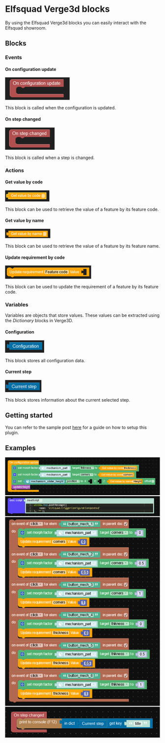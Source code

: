 # Elfsquad Verge3d blocks
By using the Elfsquad Verge3d blocks you can easily interact with the Elfsquad showroom.

## Blocks

### Events
#### On configuration update
![On configuration update block](assets/on_configuration_update.png)

This block is called when the configuration is updated.

#### On step changed
![On step changed block](assets/on_step_changed.png)

This block is called when a step is changed.

### Actions
#### Get value by code
![Get value by code block](assets/get_value_by_code.png)

This block can be used to retrieve the value of a feature by its feature code.

#### Get value by name
![Get value by name block](assets/get_value_by_name.png)

This block can be used to retrieve the value of a feature by its feature name.

#### Update requirement by code
![Update requirement by code block](assets/update_requirement_by_code.png)

This block can be used to update the requirement of a feature by its feature code.

### Variables

Variables are objects that store values. These values can be extracted using the *Dictionary* blocks in Verge3D.

#### Configuration
![Configuration variable](assets/configuration.png)

This block stores all configuration data.

#### Current step
![Current step variable](assets/current_step.png)

This block stores information about the current selected step.


## Getting started
You can refer to the sample post [here](https://docs.elfsquad.io/blog/tutorial%20-%20verge3d%20viewer) for a guide on how to setup this plugin.

## Examples

![Example 1](assets/example1.png)
![Example 2](assets/example2.png)
![Example 3](assets/example3.png)
![Example 4](assets/example4.png)

